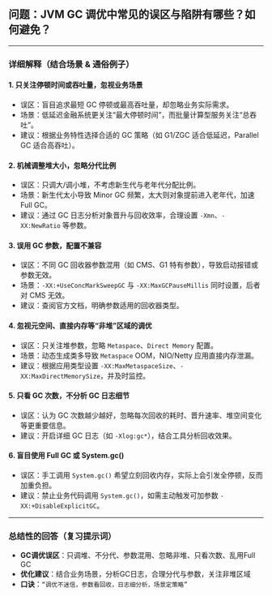 ## 问题：JVM GC 调优中常见的误区与陷阱有哪些？如何避免？

---

### 详细解释（结合场景 & 通俗例子）

#### 1. 只关注停顿时间或吞吐量，忽视业务场景
- 误区：盲目追求最短 GC 停顿或最高吞吐量，却忽略业务实际需求。
- 场景：低延迟金融系统更关注“最大停顿时间”，而批量计算型服务关注“总吞吐”。
- 建议：根据业务特性选择合适的 GC 策略（如 G1/ZGC 适合低延迟，Parallel GC 适合高吞吐）。

#### 2. 机械调整堆大小，忽略分代比例
- 误区：只调大/调小堆，不考虑新生代与老年代分配比例。
- 场景：新生代太小导致 Minor GC 频繁，太大则对象提前进入老年代，加速 Full GC。
- 建议：通过 GC 日志分析对象晋升与回收效率，合理设置 `-Xmn`、`-XX:NewRatio` 等参数。

#### 3. 误用 GC 参数，配置不兼容
- 误区：不同 GC 回收器参数混用（如 CMS、G1 特有参数），导致启动报错或参数无效。
- 场景：`-XX:+UseConcMarkSweepGC` 与 `-XX:MaxGCPauseMillis` 同时设置，后者对 CMS 无效。
- 建议：查阅官方文档，明确参数适用的回收器类型。

#### 4. 忽视元空间、直接内存等“非堆”区域的调优
- 误区：只关注堆参数，忽略 `Metaspace`、`Direct Memory` 配置。
- 场景：动态生成类多导致 `Metaspace` OOM，NIO/Netty 应用直接内存泄漏。
- 建议：根据应用类型设置 `-XX:MaxMetaspaceSize`、`-XX:MaxDirectMemorySize`，并及时监控。

#### 5. 只看 GC 次数，不分析 GC 日志细节
- 误区：认为 GC 次数越少越好，忽略每次回收的耗时、晋升速率、堆空间变化等更重要信息。
- 建议：开启详细 GC 日志（如 `-Xlog:gc*`），结合工具分析回收效果。

#### 6. 盲目使用 Full GC 或 System.gc()
- 误区：手工调用 `System.gc()` 希望立刻回收内存，实际上会引发全停顿，反而加重负担。
- 建议：禁止业务代码调用 `System.gc()`，如需主动触发可加参数 `-XX:+DisableExplicitGC`。

---

### 总结性的回答（复习提示词）

- **GC调优误区**：只调堆、不分代、参数混用、忽略非堆、只看次数、乱用Full GC
- **优化建议**：结合业务场景，分析GC日志，合理分代与参数，关注非堆区域
- **口诀**：`“调优不迷信，参数看回收，日志细分析，场景定策略”`